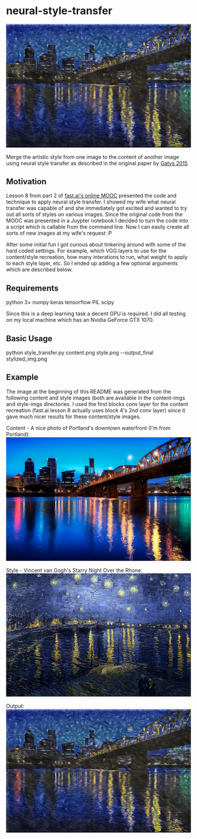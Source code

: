 # neural-style-transfer

![alt text](https://github.com/pjbutcher/neural-style-transfer/blob/master/example-outputs/pdx_1_starrynightrhone_clb1c1_sl15c2.png)

Merge the artistic style from one image to the content of another image using neural style transfer as described in the original paper by [Gatys 2015](https://arxiv.org/abs/1508.06576) 

## Motivation
Lesson 8 from part 2 of [fast.ai's online MOOC](http://course.fast.ai/) presented the code and technique to apply neural style transfer. I showed my wife what neural transfer was capable of and she immediately got excited and wanted to try out all sorts of styles on various images. Since the original code from the MOOC was presented in a Juypter notebook I decided to turn the code into a script which is callable from the command line. Now I can easily create all sorts of new images at my wife's request :P

After some initial fun I got curious about tinkering around with some of the hard coded settings. For example, which VGG layers to use for the content/style recreation, how many interations to run, what weight to apply to each style layer, etc. So I ended up adding a few optional arguments which are described below.

## Requirements
python 3+
numpy
keras
tensorflow
PIL
scipy

Since this is a deep learning task a decent GPU is required. I did all testing on my local machine which has an Nvidia GeForce GTX 1070. 

## Basic Usage
python style_transfer.py content.png style.png --output_final stylized_img.png

## Example
The image at the beginning of this README was generated from the following content and style images (both are available in the content-imgs and style-imgs directories. I used the first blocks conv layer for the content recreation (fast.ai lesson 8 actually uses block 4's 2nd conv layer) since it gave much nicer results for these content/style images. 

Content - A nice photo of Portland's downtown waterfront (I'm from Portland):
![alt text](https://github.com/pjbutcher/neural-style-transfer/blob/master/content-imgs/pdx_1.jpg)

Style - Vincent van Gogh's Starry Night Over the Rhone:
![alt text](https://github.com/pjbutcher/neural-style-transfer/blob/master/style-imgs/starrynightrhone.jpg)

Output:
![alt text](https://github.com/pjbutcher/neural-style-transfer/blob/master/example-outputs/pdx_1_starrynightrhone_clb1c1_sl15c2.png)
